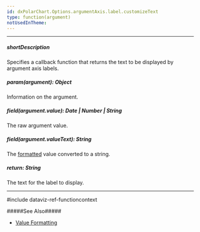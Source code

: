 ```yaml
---
id: dxPolarChart.Options.argumentAxis.label.customizeText
type: function(argument)
notUsedInTheme: 
---
```

---
##### shortDescription
Specifies a callback function that returns the text to be displayed by argument axis labels.

##### param(argument): Object
Information on the argument.

##### field(argument.value): Date | Number | String
The raw argument value.

##### field(argument.valueText): String
The [formatted](/api-reference/10%20UI%20Components/dxPolarChart/1%20Configuration/argumentAxis/label/format.md '/Documentation/ApiReference/UI_Components/dxPolarChart/Configuration/argumentAxis/label/#format') value converted to a string.

##### return: String
The text for the label to display.

---
#include dataviz-ref-functioncontext

#####See Also#####
- [Value Formatting](/Documentation/Guide/Common/Value_Formatting/)